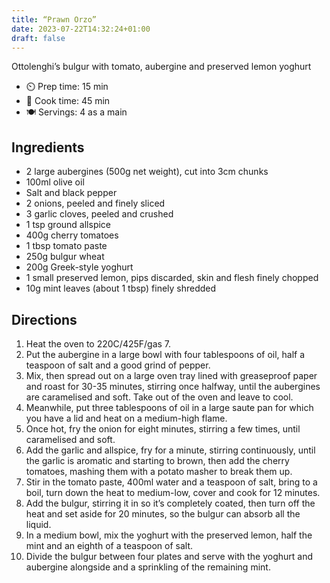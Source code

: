 ```yaml
---
title: “Prawn Orzo”
date: 2023-07-22T14:32:24+01:00
draft: false
---
```


Ottolenghi’s bulgur with tomato, aubergine and preserved lemon yoghurt

- ⏲️ Prep time: 15 min
- 🍳 Cook time: 45 min
- 🍽️ Servings: 4 as a main

## Ingredients

* 2 large aubergines (500g net weight), cut into 3cm chunks
* 100ml olive oil
* Salt and black pepper
* 2 onions, peeled and finely sliced
* 3 garlic cloves, peeled and crushed
* 1 tsp ground allspice
* 400g cherry tomatoes
* 1 tbsp tomato paste
* 250g bulgur wheat
* 200g Greek-style yoghurt
* 1 small preserved lemon, pips discarded, skin and flesh finely chopped
* 10g mint leaves (about 1 tbsp) finely shredded

## Directions

1. Heat the oven to 220C/425F/gas 7. 
2. Put the aubergine in a large bowl with four tablespoons of oil, half a teaspoon of salt and a good grind of pepper. 
3. Mix, then spread out on a large oven tray lined with greaseproof paper and roast for 30-35 minutes, stirring once halfway, until the aubergines are caramelised and soft. Take out of the oven and leave to cool.
4. Meanwhile, put three tablespoons of oil in a large saute pan for which you have a lid and heat on a medium-high flame. 
5. Once hot, fry the onion for eight minutes, stirring a few times, until caramelised and soft. 
6. Add the garlic and allspice, fry for a minute, stirring continuously, until the garlic is aromatic and starting to brown, then add the cherry tomatoes, mashing them with a potato masher to break them up. 
7. Stir in the tomato paste, 400ml water and a teaspoon of salt, bring to a boil, turn down the heat to medium-low, cover and cook for 12 minutes. 
8. Add the bulgur, stirring it in so it’s completely coated, then turn off the heat and set aside for 20 minutes, so the bulgur can absorb all the liquid.
9. In a medium bowl, mix the yoghurt with the preserved lemon, half the mint and an eighth of a teaspoon of salt.
10. Divide the bulgur between four plates and serve with the yoghurt and aubergine alongside and a sprinkling of the remaining mint.
